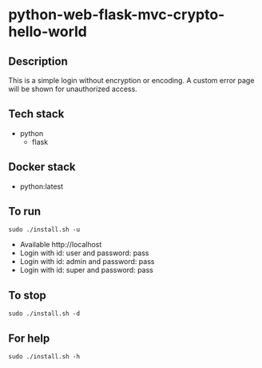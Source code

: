 # python-web-flask-mvc-crypto-hello-world

## Description
This is a simple login without
encryption or encoding. A custom error
page will be shown for unauthorized
access.

## Tech stack
- python
  - flask

## Docker stack
- python:latest

## To run
`sudo ./install.sh -u`
- Available http://localhost
- Login with id: user and password: pass
- Login with id: admin and password: pass
- Login with id: super and password: pass

## To stop
`sudo ./install.sh -d`

## For help
`sudo ./install.sh -h`
